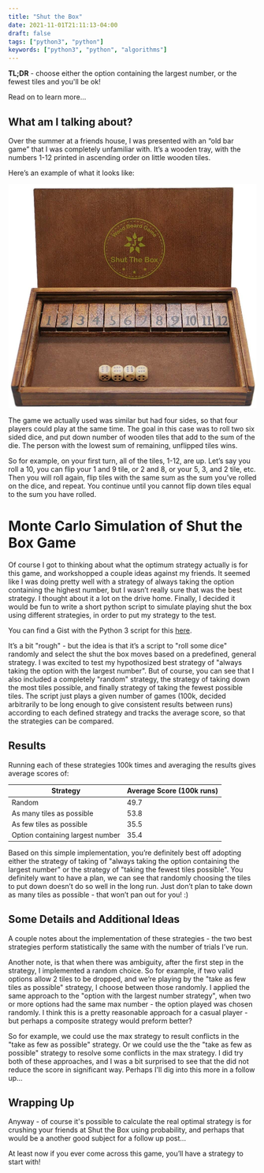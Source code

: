 ```yaml
---
title: "Shut the Box"
date: 2021-11-01T21:11:13-04:00
draft: false
tags: ["python3", "python"]
keywords: ["python3", "python", "algorithms"]
---
```

**TL;DR** - choose either the option containing the largest number, or the fewest
tiles and you'll be ok!

Read on to learn more...

## What am I talking about?
Over the summer at a friends house, I was presented with an “old bar game” that
I was completely unfamiliar with. It’s a wooden tray, with the numbers 1-12
printed in ascending order on little wooden tiles.

Here’s an example of what it looks like:

![Shut the box game board](/shut_the_box/shut_the_box.jpg)

The game we actually used was similar but had four sides, so that four players
could play at the same time. The goal in this case was to roll two six sided
dice, and put down number of wooden tiles that add to the sum of the die. The
person with the lowest sum of remaining, unflipped tiles wins.

So for example, on your first turn, all of the tiles, 1-12, are up. Let’s say
you roll a 10, you can flip your 1 and 9 tile, or 2 and 8, or your 5, 3, and 2
tile, etc. Then you will roll again, flip tiles with the same sum as the sum
you’ve rolled on the dice, and repeat. You continue until you cannot flip down
tiles equal to the sum you have rolled.

# Monte Carlo Simulation of Shut the Box Game

Of course I got to thinking about what the optimum strategy actually is for this
game, and workshopped a couple ideas against my friends. It seemed like I was
doing pretty well with a strategy of always taking the option containing the
highest number, but I wasn’t really sure that was the best strategy. I thought
about it a lot on the drive home. Finally, I decided it would be fun to write a
short python script to simulate playing shut the box using different strategies,
in order to put my strategy to the test. 

You can find a Gist with the Python 3 script for this [here](https://gist.github.com/heathhenley/4ac69dad35a009d0685c785ecea270e1).

It’s a bit "rough" - but the idea is that it’s a script to "roll some
dice" randomly and select the shut the box moves based on a predefined, general
strategy. I was excited to test my hypothosized best strategy of "always taking
the option with the largest number". But of course, you can see that I also
included a completely "random" strategy, the strategy of taking down the most
tiles possible, and finally strategy of taking the fewest possible tiles. The
script just plays a given number of games (100k, decided arbitrarily to be
long enough to give consistent results between runs) according to each defined
strategy and tracks the average score, so that the strategies can be compared. 

## Results

Running each of these strategies 100k times and averaging the results gives
average scores of:

| **Strategy**  | **Average Score (100k runs)** |
| ------------- | ------------- |
| Random | 49.7 |
| As many tiles as possible  | 53.8  |
| As few tiles as possible  | 35.5  |
| Option containing largest number  | 35.4 |


Based on this simple implementation, you’re definitely best off adopting either
the strategy of taking of "always taking the option containing the largest
number" or the strategy of "taking the fewest tiles possible". You definitely
want to have a plan, we can see that  randomly choosing the tiles to put down
doesn’t do so well in the long run. Just don’t plan to take down as many tiles
as possible - that won’t pan out for you! :)

## Some Details and Additional Ideas

A couple notes about the implementation of these strategies - the two best
strategies perform statistically the same with the number of trials I’ve run.

Another note, is that when there was ambiguity, after the first step in the
strategy, I implemented a random choice. So for example, if two valid options
allow 2 tiles to be dropped, and we’re playing by the "take as few tiles as
possible" strategy, I choose between those randomly. I applied the same approach
to the "option with the largest number strategy", when two or more options had
the same max number - the option played was chosen randomly. I think this is a
pretty reasonable approach for a casual player - but perhaps a composite
strategy would preform better?

So for example, we could use the max strategy to result conflicts in the "take
as few as possible" strategy. Or we could use the the "take as few as possible"
strategy to resolve some conflicts in the max strategy. I did try both of these
approaches, and I was a bit surprised to see that the did not reduce the score
in significant way. Perhaps I'll dig into this more in a follow up...

## Wrapping Up

Anyway - of course it's possible to calculate the real optimal strategy is for
crushing your friends at Shut the Box using probability, and perhaps that would
be a another good subject for a follow up post...

At least now if you ever come across this game, you’ll have a strategy to start
with!
